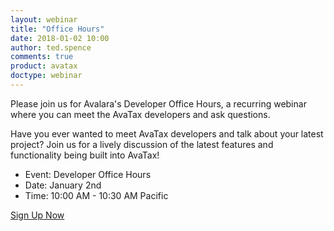 ```yaml
---
layout: webinar
title: "Office Hours"
date: 2018-01-02 10:00
author: ted.spence
comments: true
product: avatax
doctype: webinar
---
```


Please join us for Avalara's Developer Office Hours, a recurring webinar where you can meet the AvaTax developers and ask questions.  

Have you ever wanted to meet AvaTax developers and talk about your latest project?  Join us for a lively discussion of the latest features and functionality being built into AvaTax!

<ul class="normal">
	<li>Event: Developer Office Hours</li>
	<li>Date: January 2nd</li>
	<li>Time: 10:00 AM - 10:30 AM Pacific</li>
</ul>

<p class="btn-callout"><a href="https://event.on24.com/wcc/r/1574448/52A06891BD560A19650B8C56EB7FE6A5" role="button">Sign Up Now</a></p>
